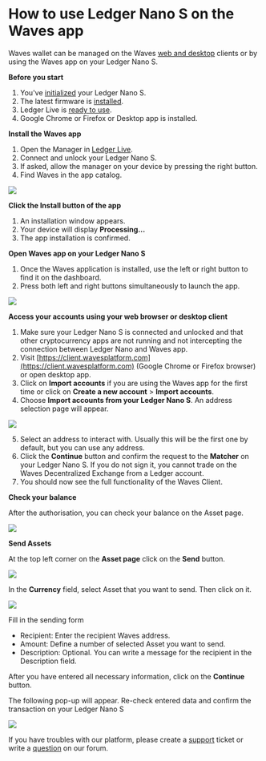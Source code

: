 # How to use Ledger Nano S on the Waves app

Waves wallet can be managed on the Waves [web and desktop](https://wavesplatform.com/product) clients or by using the Waves app on your Ledger Nano S.

**Before you start**

1. You've [initialized](https://support.ledgerwallet.com/hc/en-us/articles/360000613793) your Ledger Nano S.
2. The latest firmware is [installed](https://support.ledgerwallet.com/hc/en-us/articles/360002731113).
3. Ledger Live is [ready to use](https://support.ledgerwallet.com/hc/en-us/articles/360006395233).
4. Google Chrome or Firefox or Desktop app is installed.

**Install the Waves app**

1. Open the Manager in [Ledger Live](https://www.ledger.com/pages/ledger-live).
2. Connect and unlock your Ledger Nano S.
3. If asked, allow the manager on your device by pressing the right button.
4. Find Waves in the app catalog.

![](/_assets/ledger_nano_01.png)

**Click the Install button of the app**

1. An installation window appears.
2. Your device will display **Processing...**
3. The app installation is confirmed.

**Open Waves app on your Ledger Nano S**

1. Once the Waves application is installed, use the left or right button to find it on the dashboard.
2. Press both left and right buttons simultaneously to launch the app.

![](/_assets/ledger_nano_02.png)

**Access your accounts using your web browser or desktop client**

1. Make sure your Ledger Nano S is connected and unlocked and that other cryptocurrency apps are not running and not intercepting the connection between Ledger Nano and Waves app.   
2. Visit [https://client.wavesplatform.com](https://client.wavesplatform.com) (Google Chrome or Firefox browser) or open desktop app.  
3. Click on **Import accounts** if you are using the Waves app for the first time or click on **Create a new account** > **Import accounts**.
4. Choose **Import accounts from your Ledger Nano S**. An address selection page will appear.

![](/_assets/ledger_nano_03.png)

5. Select an address to interact with. Usually this will be the first one by default, but you can use any address.
6. Click the **Continue** button and confirm the request to the **Matcher** on your Ledger Nano S. If you do not sign it, you cannot trade on the Waves Decentralized Exchange from a Ledger account.
7. You should now see the full functionality of the Waves Client.

**Check your balance**

After the authorisation, you can check your balance on the Asset page.

![](/_assets/ledger_nano_04.png)

**Send Assets**

At the top left corner on the **Asset page** click on the **Send** button.

![](/_assets/ledger_nano_05.png)

In the **Currency** field, select Asset that you want to send. Then click on it.

![](/_assets/ledger_nano_06.png)

Fill in the sending form

 * Recipient: Enter the recipient Waves address.
 * Amount: Define a number of selected Asset you want to send.
 * Description: Optional. You can write a message for the recipient in the Description field.

After you have entered all necessary information, click on the **Continue** button.

The following pop-up will appear.
Re-check entered data and confirm the transaction on your Ledger Nano S

![](/_assets/ledger_nano_07.png)

If you have troubles with our platform, please create a [support](https://support.wavesplatform.com/) ticket or write a [question](https://forum.wavesplatform.com/) on our forum.
